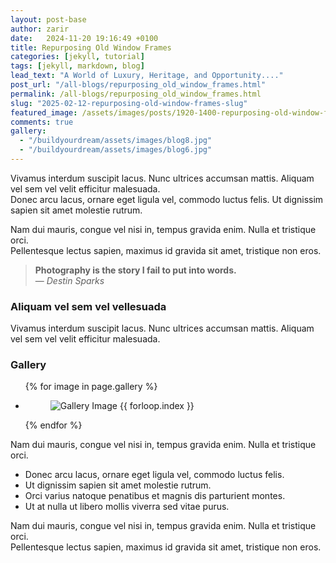 ```yaml
---
layout: post-base
author: zarir
date:   2024-11-20 19:16:49 +0100
title: Repurposing Old Window Frames
categories: [jekyll, tutorial]
tags: [jekyll, markdown, blog]
lead_text: "A World of Luxury, Heritage, and Opportunity...."
post_url: "/all-blogs/repurposing_old_window_frames.html"
permalink: /all-blogs/repurposing_old_window_frames.html
slug: "2025-02-12-repurposing-old-window-frames-slug"
featured_image: /assets/images/posts/1920-1400-repurposing-old-window-frames.jpg
comments: true
gallery:
  - "/buildyourdream/assets/images/blog8.jpg"
  - "/buildyourdream/assets/images/blog6.jpg"
---
```



Vivamus interdum suscipit lacus. Nunc ultrices accumsan mattis. Aliquam vel sem vel velit efficitur malesuada.  
Donec arcu lacus, ornare eget ligula vel, commodo luctus felis. Ut dignissim sapien sit amet molestie rutrum.

Nam dui mauris, congue vel nisi in, tempus gravida enim. Nulla et tristique orci.  
Pellentesque lectus sapien, maximus id gravida sit amet, tristique non eros.

> **Photography is the story I fail to put into words.**  
> — *Destin Sparks*

### Aliquam vel sem vel vellesuada

Vivamus interdum suscipit lacus. Nunc ultrices accumsan mattis. Aliquam vel sem vel velit efficitur malesuada.  

### Gallery
<ul class="gallery gallery-columns-2">
  {% for image in page.gallery %}
  <li class="gallery-item">
    <figure>
      <img src="{{ image }}" alt="Gallery Image {{ forloop.index }}">
    </figure>
  </li>
  {% endfor %}
</ul>

Nam dui mauris, congue vel nisi in, tempus gravida enim. Nulla et tristique orci.  

- Donec arcu lacus, ornare eget ligula vel, commodo luctus felis.
- Ut dignissim sapien sit amet molestie rutrum.
- Orci varius natoque penatibus et magnis dis parturient montes.
- Ut at nulla ut libero mollis viverra sed vitae purus.

Nam dui mauris, congue vel nisi in, tempus gravida enim. Nulla et tristique orci.  
Pellentesque lectus sapien, maximus id gravida sit amet, tristique non eros.
